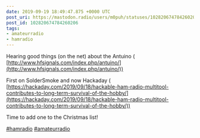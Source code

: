 ```yaml
---
date: 2019-09-19 18:49:47.875 +0000 UTC
post_uri: https://mastodon.radio/users/m0puh/statuses/102820674784260206
post_id: 102820674784260206
tags:
- amateurradio
- hamradio
---
```

Hearing good things (on the net) about the Antuino ( [http://www.hfsignals.com/index.php/antuino/](http://www.hfsignals.com/index.php/antuino/))

First on SolderSmoke and now Hackaday ( [https://hackaday.com/2019/09/18/hackable-ham-radio-multitool-contributes-to-long-term-survival-of-the-hobby/](https://hackaday.com/2019/09/18/hackable-ham-radio-multitool-contributes-to-long-term-survival-of-the-hobby/))

Time to add one to the Christmas list!

[#hamradio](https://mastodon.radio/tags/hamradio) [#amateurradio](https://mastodon.radio/tags/amateurradio)


